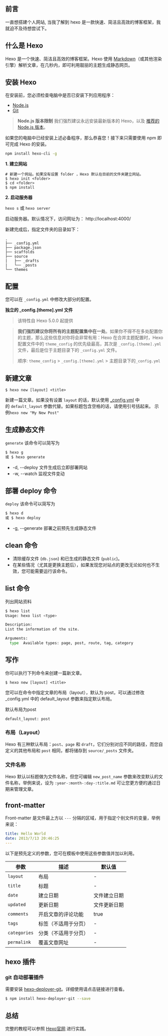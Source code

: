 ## 前言

一直想搭建个人网站, 当我了解到 hexo 是一款快速、简洁且高效的博客框架，我就迫不及待想尝试下。

## 什么是 Hexo[](https://hexo.io/zh-cn/docs/#什么是-Hexo？)

Hexo 是一个快速、简洁且高效的博客框架。Hexo 使用 [Markdown](http://daringfireball.net/projects/markdown/)（或其他渲染引擎）解析文章，在几秒内，即可利用靓丽的主题生成静态网页。

## 安装 Hexo

在安装前，您必须检查电脑中是否已安装下列应用程序：
*   [Node.js](http://nodejs.org/)
*   [Git](http://git-scm.com/)

> **Node.js 版本限制**
> 我们强烈建议永远安装最新版本的 Hexo，以及 [推荐的 Node.js 版本](https://hexo.io/zh-cn/docs/#%E5%AE%89%E8%A3%85%E5%89%8D%E6%8F%90)。

如果您的电脑中已经安装上述必备程序，那么恭喜您！接下来只需要使用 npm 即可完成 Hexo 的安装。

```bash
npm install hexo-cli -g
```

**1. 建立网站**
```
# 新建一个网站。如果没有设置 folder ，Hexo 默认在目前的文件夹建立网站。
$ hexo init <folder> 
$ cd <folder>
$ npm install
```

**2. 启动服务器**

`hexo s` 或 `hexo server`

启动服务器。默认情况下，访问网址为： http://localhost:4000/

新建完成后，指定文件夹的目录如下：

```
.
├── _config.yml
├── package.json
├── scaffolds
├── source
|   ├── _drafts
|   └── _posts
└── themes
```

## 配置

您可以在 `_config.yml` 中修改大部分的配置。

**独立的 _config.[theme].yml 文件**
> 该特性自 Hexo 5.0.0 起提供

> **我们强烈建议你将所有的主题配置集中在一处**。如果你不得不在多处配置你的主题，那么这些信息对你将会非常有用：Hexo 在合并主题配置时，Hexo 配置文件中的 `theme_config` 的优先级最高，其次是 `_config.[theme].yml` 文件，最后是位于主题目录下的 `_config.yml` 文件。
>
>  顺序: `theme_config` > `_config.[theme].yml` > 主题目录下的`_config.yml`

## 新建文章

```
$ hexo new [layout] <title>
```
新建一篇文章。如果没有设置 `layout` 的话，默认使用 [_config.yml](https://hexo.io/zh-cn/docs/configuration) 中的 `default_layout` 参数代替。如果标题包含空格的话，请使用引号括起来。
示例`hexo new "My New Post"`

## 生成静态文件

`generate` 该命令可以简写为
```bash
$ hexo g
或 $ hexo generate
``` 
* -d, --deploy	文件生成后立即部署网站
* -w, --watch	监视文件变动

## 部署 deploy 命令

`deploy` 该命令可以简写为
```bash
$ hexo d
或 $ hexo deploy
```
* -g, --generate	部署之前预先生成静态文件

## clean 命令
* 清除缓存文件 (`db.json`) 和已生成的静态文件 (`public`)。
* 在某些情况（尤其是更换主题后），如果发现您对站点的更改无论如何也不生效，您可能需要运行该命令。

## list 命令

列出网站资料
```bash
$ hexo list
Usage: hexo list <type>

Description:
List the information of the site.

Arguments:
  type  Available types: page, post, route, tag, category
```

## 写作

你可以执行下列命令来创建一篇新文章。
```
$ hexo new [layout] <title>
```
您可以在命令中指定文章的布局（layout），默认为 post，可以通过修改 _config.yml 中的 default_layout 参数来指定默认布局。

默认布局为post
```
default_layout: post
```

### 布局（Layout）
Hexo 有三种默认布局：`post`、`page` 和 `draft`，它们分别对应不同的路径，而您自定义的其他布局和 `post` 相同，都将储存到 `source/_posts` 文件夹。

### 文件名称
Hexo 默认以标题做为文件名称，但您可编辑 `new_post_name` 参数来改变默认的文件名称，举例来说，设为 `:year-:month-:day-:title.md` 可让您更方便的通过日期来管理文章。

## front-matter
Front-matter 是文件最上方以 `---` 分隔的区域，用于指定个别文件的变量，举例来说：
``` yaml
title: Hello World
date: 2013/7/13 20:46:25
---
```
以下是预先定义的参数，您可在模板中使用这些参数值并加以利用。

参数 | 描述 | 默认值
--- | --- | ---
`layout` | 布局 | -
`title` | 标题 | -
`date` | 建立日期 | 文件建立日期
`updated` | 更新日期 | 文件更新日期
`comments` | 开启文章的评论功能 | true
`tags` | 标签（不适用于分页） | -
`categories` | 分类（不适用于分页）| -
`permalink` | 覆盖文章网址 | -

## hexo 插件

### git 自动部署插件

需要安装 [hexo-deployer-git](https://github.com/hexojs/hexo-deployer-git)。详细使用请点击链接进行查看。

```bash
$ npm install hexo-deployer-git --save
```

## 总结

完整的教程可以参照 [Hexo官网](https://hexo.io/zh-cn/) 进行实践。

